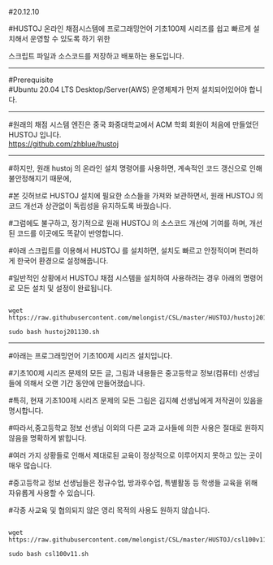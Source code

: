 #20.12.10   

#HUSTOJ 온라인 채점시스템에 프로그래밍언어 기초100제 시리즈를 쉽고 빠르게 설치해서 운영할 수 있도록 하기 위한  
   
스크립트 파일과 소스코드를 저장하고 배포하는 용도입니다.    
   
***
   
#Prerequisite   
#Ubuntu 20.04 LTS Desktop/Server(AWS) 운영체제가 먼저 설치되어있어야 합니다.   
   
***
   
#원래의 채점 시스템 엔진은 중국 화중대학교에서 ACM 학회 회원이 처음에 만들었던 HUSTOJ 입니다.  
<https://github.com/zhblue/hustoj>   
   
***
   
#하지만, 원래 hustoj 의 온라인 설치 명령어를 사용하면, 계속적인 코드 갱신으로 인해 불안정해지기 때문에,   
   
#본 깃허브로 HUSTOJ 설치에 필요한 소스들을 가져와 보관하면서, 원래 HUSTOJ 의 코드 개선과 상관없이 독립성을 유지하도록 바꿨습니다.   
   
#그럼에도 불구하고, 정기적으로 원래 HUSTOJ 의 소스코드 개선에 기여를 하며, 개선된 코드를 이곳에도 똑같이 반영합니다.   
   
#아래 스크립트를 이용해서 HUSTOJ 를 설치하면, 설치도 빠르고 안정적이며 편리하게 한국어 환경으로 설정해줍니다.   
   
#일반적인 상황에서 HUSTOJ 채점 시스템을 설치하여 사용하려는 경우 아래의 명령어로 모든 설치 및 설정이 완료됩니다.   
   
<pre><code>
wget https://raw.githubusercontent.com/melongist/CSL/master/HUSTOJ/hustoj201130.sh
   
sudo bash hustoj201130.sh
</code></pre>
   
***   
   
#아래는 프로그래밍언어 기초100제 시리즈 설치입니다.   
   
#기초100제 시리즈 문제의 모든 글, 그림과 내용들은 중고등학교 정보(컴퓨터) 선생님들에 의해서 오랜 기간 동안에 만들어졌습니다.   
   
#특히, 현재 기초100제 시리즈 문제의 모든 그림은 김지혜 선생님에게 저작권이 있음을 명시합니다.   
   
   
#따라서,중고등학교 정보 선생님 이외의 다른 교과 교사들에 의한 사용은 절대로 원하지 않음을 명확하게 밝힙니다.   
   
#여러 가지 상황들로 인해서 제대로된 교육이 정상적으로 이루어지지 못하고 있는 곳이 매우 많습니다.   
   
   
#중고등학교 정보 선생님들은 정규수업, 방과후수업, 특별활동 등 학생들 교육을 위해 자유롭게 사용할 수 있습니다.   
   
#각종 사교육 및 협의되지 않은 영리 목적의 사용도 원하지 않습니다.   
   
   
<pre><code>
wget https://raw.githubusercontent.com/melongist/CSL/master/HUSTOJ/csl100v11.sh
   
sudo bash csl100v11.sh
</code></pre>
